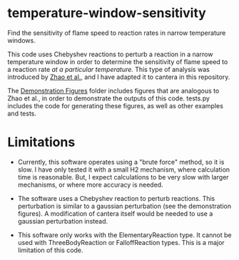 # temperature-window-sensitivity
Find the sensitivity of flame speed to reaction rates in narrow temperature windows.

This code uses Chebyshev reactions to perturb a reaction in a narrow temperature window in order to determine the sensitivity of flame speed to a reaction rate *at a particular temperature.* This type of analysis was introduced by [Zhao et al.](http://dx.doi.org/10.1002/kin.20080), and I have adapted it to cantera in this repository.

The [Demonstration Figures](https://github.com/CSULA-Combustion-Lab/temperature-window-sensitivity/tree/main/Demonstration%20Figures) folder includes figures that are analogous to Zhao et al., in order to demonstrate the outputs of this code. tests.py includes the code for generating these figures, as well as other examples and tests.

# Limitations
* Currently, this software operates using a "brute force" method, so it is slow. I have only tested it with a small H2 mechanism, where calculation time is reasonable. But, I expect calculations to be very slow with larger mechanisms, or where more accuracy is needed.

* The software uses a Chebyshev reaction to perturb reactions. This perturbation is similar to a gaussian perturbation (see the demonstration figures). A modification of cantera itself would be needed to use a gaussian perturbation instead.

* This software only works with the ElementaryReaction type. It cannot be used with ThreeBodyReaction or FalloffReaction types. This is a major limitation of this code.
